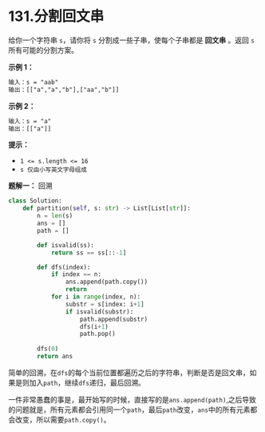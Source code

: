 # 131.分割回文串

给你一个字符串 `s`，请你将 `s` 分割成一些子串，使每个子串都是 **回文串** 。返回 `s` 所有可能的分割方案。

**示例 1：**

```apache
输入：s = "aab"
输出：[["a","a","b"],["aa","b"]]
```

**示例 2：**

```apache
输入：s = "a"
输出：[["a"]]
```

**提示：**

- `1 <= s.length <= 16`
- `s 仅由小写英文字母组成`

**题解一：** 回溯

```python
class Solution:
    def partition(self, s: str) -> List[List[str]]:
        n = len(s)
        ans = []
        path = []

        def isvalid(ss):
            return ss == ss[::-1]

        def dfs(index):
            if index == n:
                ans.append(path.copy())
                return
            for i in range(index, n):
                substr = s[index: i+1]
                if isvalid(substr):
                    path.append(substr)
                    dfs(i+1)
                    path.pop()
        
        dfs(0)
        return ans
```

简单的回溯，在`dfs`的每个当前位置都遍历之后的字符串，判断是否是回文串，如果是则加入`path`，继续`dfs`递归，最后回溯。

一件非常愚蠢的事是，最开始写的时候，直接写的是`ans.append(path)`,之后导致的问题就是，所有元素都会引用同一个`path`，最后`path`改变，`ans`中的所有元素都会改变，所以需要`path.copy()`。
